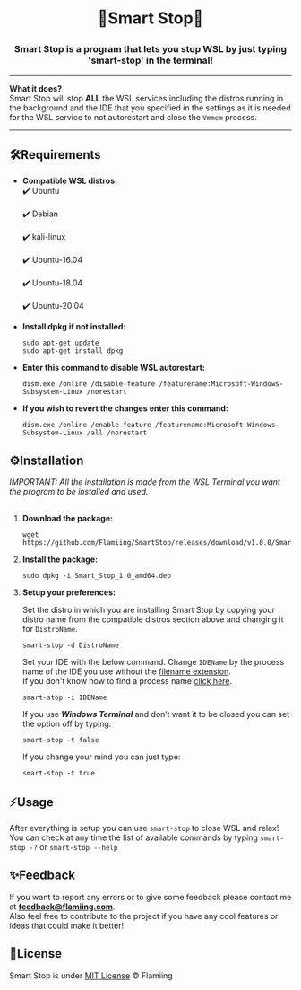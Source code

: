 # <p align="center">🧠Smart Stop🧠</p>

### <p align="center">Smart Stop is a program that lets you stop WSL by just typing 'smart-stop' in the terminal!</p>

---
**What it does?**</br>
Smart Stop will stop **ALL** the WSL services including the distros running in the background and the IDE that you specified in the settings as it is needed for the WSL service to not autorestart and close the `Vmmem` process.</br>

---
## 🛠️Requirements

  
 - **Compatible WSL distros:**<br/>
	  	✔️ Ubuntu<br/> 		 
	  	✔️ Debian<br/> 		 
	  	✔️ kali-linux<br/> 		 
	  	✔️ Ubuntu-16.04<br/> 		 
	  	✔️ Ubuntu-18.04<br/> 		 
	  	✔️ Ubuntu-20.04<br/>


 - **Install dpkg if not installed:**
	
       sudo apt-get update
       sudo apt-get install dpkg
       
 - **Enter this command to disable WSL autorestart:**
	
       dism.exe /online /disable-feature /featurename:Microsoft-Windows-Subsystem-Linux /norestart
  
 - **If you wish to revert the changes enter this command:**
      
       dism.exe /online /enable-feature /featurename:Microsoft-Windows-Subsystem-Linux /all /norestart
  

## ⚙️Installation

*IMPORTANT: All the installation is made from the WSL Terminal you want the program to be installed and used.* </br>
</br>
 1. **Download the package:**
	 
		wget https://github.com/Flamiing/SmartStop/releases/download/v1.0.0/Smart_Stop_1.0_amd64.deb
 2. **Install the package:**

		sudo dpkg -i Smart_Stop_1.0_amd64.deb

 3. **Setup your preferences:**
 
	Set the distro in which you are installing Smart Stop by copying your distro name from the compatible distros section above and changing it for `DistroName`.

		smart-stop -d DistroName
	Set your IDE with the below command. Change `IDEName` by the process name of the IDE you use without the [filename extension](https://en.wikipedia.org/wiki/Filename_extension#:~:text=A%20filename%20extension%2C%20file%20name,md%20). <br/>
	If you don't know how to find a process name [click here](https://docs.celonis.com/en/how-to-discover-a-process-name-for-a-specific-application.html).

		smart-stop -i IDEName
		
	If you use _**Windows Terminal**_ and don’t want it to be closed you can set the option off by typing:

		smart-stop -t false
	If you change your mind you can just type:

		smart-stop -t true


## ⚡Usage

After everything is setup you can use `smart-stop` to close WSL and relax!<br/>
You can check at any time the list of available commands by typing `smart-stop -?` or `smart-stop --help`

## ✨Feedback

If you want to report any errors or to give some feedback please contact me at **feedback@flamiing.com**.</br>
Also feel free to contribute to the project if you have any cool features or ideas that could make it better!

## 📃License

Smart Stop is under [MIT License](https://github.com/Flamiing/SmartStop/blob/main/LICENSE) © Flamiing
